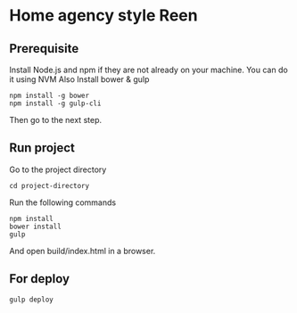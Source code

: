 # Home agency style Reen

## Prerequisite

Install Node.js and npm if they are not already on your machine. You can do it using NVM
Also Install bower & gulp

    npm install -g bower
    npm install -g gulp-cli

Then go to the next step.

## Run project
Go to the project directory

    cd project-directory

Run the following commands

    npm install
    bower install
    gulp

And open build/index.html in a browser.

## For deploy

    gulp deploy
